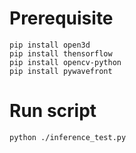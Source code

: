 # Prerequisite

```
pip install open3d
pip install thensorflow
pip install opencv-python
pip install pywavefront
```

# Run script

```
python ./inference_test.py
```

